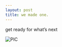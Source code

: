 ```yaml
---
layout: post
title: we made one. 
---
```


get ready for what’s next 

![PIC](https://www.lieferando.de/consumer-web/images/cheeseburger_home_dss_desktop_de.97e37a14.png)
